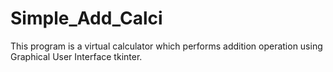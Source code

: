 # Simple_Add_Calci
This program is a virtual calculator which performs addition operation using Graphical User Interface tkinter.
